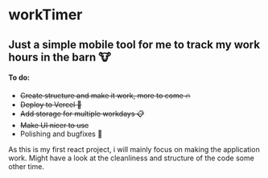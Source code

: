 # workTimer
## Just a simple mobile tool for me to track my work hours in the barn 🐮
 
<h4>To do:</h4>
<ul>
  <li><del>Create structure and make it work, more to come 🔥</del></li>
  <li><del>Deploy to Vercel 🚀</del></li>
  <li><del>Add storage for multiple workdays 📋</del></li>
  <li><del>Make UI nicer to use</del></li>
  <li>Polishing and bugfixes 🦟</li>
</ul>

As this is my first react project, i will mainly focus on making the application work. Might have a look at the cleanliness and structure of the code some other time.
